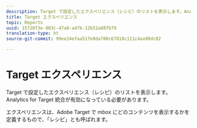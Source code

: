 ```yaml
---
description: Target で設定したエクスペリエンス（レシピ）のリストを表示します。Analytics for Target 統合が有効になっている必要があります。
title: Target エクスペリエンス
topic: Reports
uuid: 15728f3e-003c-47a0-a47b-12b52a88fb79
translation-type: ht
source-git-commit: 99ee24efaa517e8da700c67818c111c4aa90dc02

---
```



# Target エクスペリエンス

Target で設定したエクスペリエンス（レシピ）のリストを表示します。Analytics for Target 統合が有効になっている必要があります。

エクスペリエンスは、Adobe Target で mbox にどのコンテンツを表示するかを定義するもので、「レシピ」とも呼ばれます。
